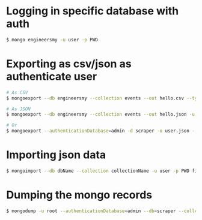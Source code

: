 # Logging in specific database with auth

```bash
$ mongo engineersmy -u user -p PWD 
```

# Exporting as csv/json as authenticate user

```bash
# As CSV
$ mongoexport --db engineersmy --collection events --out hello.csv --type csv -u user -p PWD

# As JSON
$ mongoexport --db engineersmy --collection events --out hello.json -u user -p PWD 

# Or
$ mongoexport --authenticationDatabase=admin -d scraper -o user.json --jsonArray -c users -u root
```


# Importing json data

```bash
$ mongoimport --db dbName --collection collectionName -u user -p PWD fileName.json
```

# Dumping the mongo records

```bash
$ mongodump -u root --authenticationDatabase=admin --db=scraper --collection=users --out dump/
```

